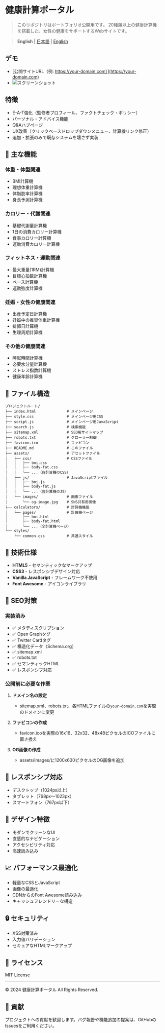 # 健康計算ポータル

> このリポジトリはポートフォリオ公開用です。
> 20種類以上の健康計算機を搭載した、女性の健康をサポートするWebサイトです。

> **English** | [日本語](README.md) | [English](README.en.md)

## デモ
- [公開サイトURL（例: https://your-domain.com）](https://your-domain.com)
- ![スクリーンショット](assets/images/screenshot-desktop.png)

## 特徴
- E-A-T強化（監修者プロフィール、ファクトチェック・ポリシー）
- パーソナル・アドバイス機能
- Q&Aハブページ
- UX改善（クリックベースドロップダウンメニュー、計算機リンク修正）
- 追加・拡張のみで既存システムを壊さず実装

## 🎯 主な機能

### 体重・体型関連
- BMI計算機
- 理想体重計算機
- 体脂肪率計算機
- 身長予測計算機

### カロリー・代謝関連
- 基礎代謝量計算機
- 1日の消費カロリー計算機
- 食事カロリー計算機
- 運動消費カロリー計算機

### フィットネス・運動関連
- 最大重量(1RM)計算機
- 目標心拍数計算機
- ペース計算機
- 運動強度計算機

### 妊娠・女性の健康関連
- 出産予定日計算機
- 妊娠中の推奨体重計算機
- 排卵日計算機
- 生理周期計算機

### その他の健康関連
- 睡眠時間計算機
- 必要水分量計算機
- ストレス指数計算機
- 健康年齢計算機

## 📁 ファイル構造

```
プロジェクトルート/
├── index.html              # メインページ
├── style.css               # メインページ用CSS
├── script.js               # メインページ用JavaScript
├── search.js               # 検索機能
├── sitemap.xml             # SEO用サイトマップ
├── robots.txt              # クローラー制御
├── favicon.ico             # ファビコン
├── README.md               # このファイル
├── assets/                 # アセットファイル
│   ├── css/                # CSSファイル
│   │   ├── bmi.css
│   │   ├── body-fat.css
│   │   └── ...（各計算機のCSS）
│   ├── js/                 # JavaScriptファイル
│   │   ├── bmi.js
│   │   ├── body-fat.js
│   │   └── ...（各計算機のJS）
│   └── images/             # 画像ファイル
│       └── og-image.jpg    # SNS共有用画像
├── calculators/            # 計算機機能
│   └── pages/              # 計算機ページ
│       ├── bmi.html
│       ├── body-fat.html
│       └── ...（全計算機ページ）
└── styles/
    └── common.css          # 共通スタイル
```

## 🔧 技術仕様

- **HTML5** - セマンティックなマークアップ
- **CSS3** - レスポンシブデザイン対応
- **Vanilla JavaScript** - フレームワーク不使用
- **Font Awesome** - アイコンライブラリ

## 🚀 SEO対策

### 実装済み
- ✅ メタディスクリプション
- ✅ Open Graphタグ
- ✅ Twitter Cardタグ
- ✅ 構造化データ（Schema.org）
- ✅ sitemap.xml
- ✅ robots.txt
- ✅ セマンティックHTML
- ✅ レスポンシブ対応

### 公開前に必要な作業
1. **ドメイン名の設定**
   - sitemap.xml、robots.txt、各HTMLファイルの`your-domain.com`を実際のドメインに変更

2. **ファビコンの作成**
   - favicon.icoを実際の16x16、32x32、48x48ピクセルのICOファイルに置き換え

3. **OG画像の作成**
   - assets/images/に1200x630ピクセルのOG画像を追加

## 📱 レスポンシブ対応

- デスクトップ（1024px以上）
- タブレット（768px〜1023px）
- スマートフォン（767px以下）

## 🎨 デザイン特徴

- モダンでクリーンなUI
- 直感的なナビゲーション
- アクセシビリティ対応
- 高速読み込み

## 📈 パフォーマンス最適化

- 軽量なCSSとJavaScript
- 画像の最適化
- CDNからのFont Awesome読み込み
- キャッシュフレンドリーな構造

## 🔒 セキュリティ

- XSS対策済み
- 入力値バリデーション
- セキュアなHTMLマークアップ

## 📝 ライセンス

MIT License

---

© 2024 健康計算ポータル All Rights Reserved.

## 🤝 貢献

プロジェクトへの貢献を歓迎します。バグ報告や機能追加の提案は、GitHubのIssuesをご利用ください。 